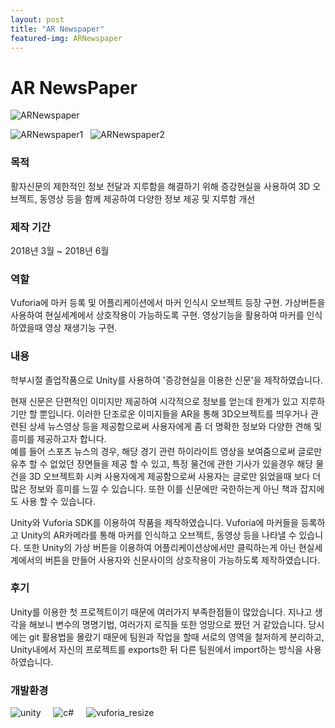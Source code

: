 ```yaml
---
layout: post
title: "AR Newspaper"
featured-img: ARNewspaper
---
```


# AR NewsPaper
![ARNewspaper](https://user-images.githubusercontent.com/44697835/86776741-68406e80-c093-11ea-86ca-eb1f27738aa6.jpg)  

![ARNewspaper1](https://user-images.githubusercontent.com/44697835/86776755-6aa2c880-c093-11ea-87af-8b53727b4afb.png)&nbsp; &nbsp;![ARNewspaper2](https://user-images.githubusercontent.com/44697835/86776767-6c6c8c00-c093-11ea-9e18-5bd5d8c90870.png)




### 목적
활자신문의 제한적인 정보 전달과 지루함을 해결하기 위해 증강현실을 사용하여 3D 오브젝트, 동영상 등을 함께 제공하여 다양한 정보 제공 및 지루함 개선


### 제작 기간
2018년 3월 ~ 2018년 6월

### 역할
Vuforia에 마커 등록 및 어플리케이션에서 마커 인식시 오브젝트 등장 구현.
가상버튼을 사용하여 현실세계에서 상호작용이 가능하도록 구현.
영상기능을 활용하여 마커를 인식하였을때 영상 재생기능 구현.

### 내용
학부시절 졸업작품으로 Unity를 사용하여 '증강현실을 이용한 신문'을 제작하였습니다. 

현재 신문은 단편적인 이미지만 제공하여 시각적으로 정보를 얻는데 한계가 있고 지루하기만 할 뿐입니다. 이러한 단조로운 이미지들을 AR을 통해 3D오브젝트를 띄우거나 관련된 상세 뉴스영상 등을 제공함으로써 사용자에게 좀 더 명확한 정보와 다양한 견해 및 흥미를 제공하고자 합니다.  
 예를 들어 스포츠 뉴스의 경우, 해당 경기 관련 하이라이트 영상을 보여줌으로써 글로만 유추 할 수 없었던 장면들을 제공 할 수 있고, 특정 물건에 관한 기사가 있을경우 해당 물건을 3D 오브젝트화 시켜 사용자에게 제공함으로써 사용자는 글로만 읽었을때 보다 더 많은 정보와 흥미를 느낄 수 있습니다. 또한 이를 신문에만 국한하는게 아닌 책과 잡지에도 사용 할 수 있습니다.

Unity와 Vuforia SDK를 이용하여 작품을 제작하였습니다. Vuforia에 마커들을 등록하고 Unity의 AR카메라를 통해 마커를 인식하고 오브젝트, 동영상 등을 나타낼 수 있습니다. 또한 Unity의 가상 버튼을 이용하여 어플리케이션상에서만 클릭하는게 아닌 현실세계에서의 버튼을 만들어 사용자와 신문사이의 상호작용이 가능하도록 제작하였습니다.

### 후기
Unity를 이용한 첫 프로젝트이기 때문에 여러가지 부족한점들이 많았습니다. 지나고 생각을 해보니 변수의 명명기법, 여러가지 로직들 또한 엉망으로 짰던 거 같았습니다. 당시에는 git 활용법을 몰랐기 때문에 팀원과 작업을 할때 서로의 영역을 철저하게 분리하고, Unity내에서 자신의 프로젝트를 exports한 뒤 다른 팀원에서 import하는 방식을 사용하였습니다. 


### 개발환경
![unity](https://user-images.githubusercontent.com/44697835/86319504-a1ca4180-bc6f-11ea-81b7-51601427b49b.png)  &nbsp; &nbsp;  ![c#](https://user-images.githubusercontent.com/44697835/86319304-34b6ac00-bc6f-11ea-9b19-00067f7b6457.png)  &nbsp; &nbsp;  ![vuforia_resize](https://user-images.githubusercontent.com/44697835/86773855-fc5d0680-c090-11ea-981a-fe40c014873b.png)
